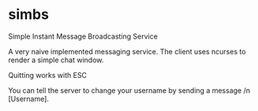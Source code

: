 # simbs
Simple Instant Message Broadcasting Service

A very naive implemented messaging service. The client uses ncurses to render a simple chat window.

Quitting works with ESC

You can tell the server to change your username by sending a message /n [Username].
